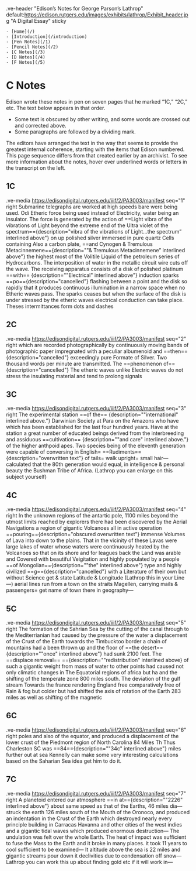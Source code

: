 .ve-header "Edison’s Notes for George Parson’s Lathrop" default:https://edison.rutgers.edu/images/exhibits/lathrop/Exhibit_header.jpg "A Digital Essay" sticky

    - [Home](/)
    - [Introduction](/introduction)
    - [Pen Notes](/1)
    - [Pencil Notes](/2)
    - [C Notes](/3)
    - [D Notes](/4)
    - [F Notes](/5)
    
# C Notes

Edison wrote these notes in pen on seven pages that he marked “1C,” “2C,” etc. The text below appears in that order. 
- Some text is obscured by other writing, and some words are crossed out and corrected above. 
- Some paragraphs are followed by a dividing mark.

 The editors have arranged the text in the way that seems to provide the greatest internal coherence, starting with the items that Edison numbered. This page sequence differs from that created earlier by an archivist. To see more information about the notes, hover over underlined words or letters in the transcript on the left.

## 1C
.ve-media https://edisondigital.rutgers.edu/iiif/2/PA3003/manifest seq="1" right 
Submarine telegraphs are worked at high speeds bare were being used. Odi Etheric force being used instead of Electricity, water being an insulator. The force is generated by the action of ==Light vibra of the vibrations of Light beyond the extreme end of the Ultra violet of the spectrum=={description="vibra of the vibrations of Light…the spectrum” interlined above"} on up polished silver immersed in pure quartz Cells containing Also a carbon plate, ==and Cynogen & Tremulous Metacinnemene=={description=""& Tremulous Metacinnemene” interlined above"} the highest most of the Volitile Liquid of the petroleum series of Hydrocarbons. The interposition of water in the metallic circuit wire cuts off the wave. The receiving apparatus consists of a disk of polished platinum ==with== {description=""Electrical" interlined above"} induction sparks ==po=={description="cancelled"} flashing between a point and the disk so rapidly that it produces continuous illumination in a narrow space when no Etheric waves pass. The sparks ceases but when the surface of the disk is under stressed by the etheric waves electrical conduction can take place. Theses intermittances form dots and dashes 

## 2C
.ve-media https://edisondigital.rutgers.edu/iiif/2/PA3003/manifest seq="2" right 
which are recorded photographically by continuously moving bands of photographic paper impregnated with a peculiar albumenoid and ==then=={description="cancelled"} exceedingly pure Formate of Silver. Two thousand words per minute are transmitted. The ==phenomenon of=={description="cancelled"} The etheric waves unlike Electric waves do not stress the insulating material and tend to prolong signals

## 3C
.ve-media https://edisondigital.rutgers.edu/iiif/2/PA3003/manifest seq="3" right 
The experimental station ==of the== {description=""international" interlined above."} Darwinian Society at Para on the Amazons who have which has been established for the last four hundred years. Have at the station a great number of educated beings derived from the interbreeding and assiduous ==cultivation== {description=""and care" interlined above."} of the higher anthpoid apes. Two species being of the eleventh generation were capable of conversing in English= ==Rudiments=={description="overwritten text"} of tails= walk upright= small hair— calculated that the 80th generation would equal, in intelligence & personal beauty the Bushman Tribe of Africa. (Lathrop you can enlarge on this subject yourself)

## 4C
.ve-media https://edisondigital.rutgers.edu/iiif/2/PA3003/manifest seq="4" right 
In the unknown regions of the antartic pole, 1100 miles beyond the utmost limits reached by explorers there had been discovered by the Aerial Navigations a region of gigantic Volcanoes all in active operation ==pouring=={description="obscured overwritten text"} immense Volumes of Lava into down to the plains. That in the vicinity of these Lavas were large lakes of water whose waters were continuously heated by the Volcanoes so that on its shore and for leagues back the Land was arable and Covered with beautiful Veigitation and highly populated by a people ==of Mongolian=={description=""the" interlined above"} type and highly civilized  ==g=={description="cancelled"} with a Literature of their own but without Science get & state Latitude & Longitude (Lathrop this in your Line—) aerial lines run from a town on the straits Magellen, carrying mails & passengers= get name of town there in geography—

## 5C
.ve-media https://edisondigital.rutgers.edu/iiif/2/PA3003/manifest seq="5" right 
The formation of the Sahrian Sea by the cutting of the canal through to the Mediterrianian had caused by the pressure of the water a displacement of the Crust of the Earth towards the Timbucktoo border a chain of mountains had a been thrown up and the floor of ==the desert=={description=""once" interlined above"}  had sunk 2100 feet. The ==displace removal== =={description=""redistribution" interlined above} of such a gigantic weight from mass of water to other points had caused not only climatic changes in The Equatorial regions of africa but ha and the shifting of the temperate zone 800 miles south. The deviation of the gulf stream Towards the france rendering England free comparatively free of Rain & fog but colder but had shifted the axis of rotation of the Earth 283 miles as well as shifting of the magnetic 

## 6C
.ve-media https://edisondigital.rutgers.edu/iiif/2/PA3003/manifest seq="6" right 
poles and also of the equator, and produced a displacement of the lower crust of the Piedmont region of North Carolina 84 Miles Th Thus Charleston SC was ==84=={description=""34c" interlined above"} miles further out at sea
Kennelly can make some very interesting calculations based on the Saharian Sea idea get him to do it. 
    
## 7C
.ve-media https://edisondigital.rutgers.edu/iiif/2/PA3003/manifest seq="7" right 
A planetoid entered our atmosphere ==in at=={description=""2226" interlined above"} about same speed as that of the Earths, 46 miles dia— struck the earth 126 miles south of the Mouth of the Oronoco, and produced an indentation in the Crust of the Earth which destroyed nearly every principle building in Carracas Havanna and other cities of the west indies and a gigantic tidal waves which produced enormous destruction— The undulation was felt over the whole Earth. The heat of impact was sufficient to fuse the Mass to the Earth and it broke in many places. it took 11 years to cool sufficient to be examined— It altitude above the sea is 22 miles and gigantic streams pour down it declivities due to condensation off snow— Lathrop you can work this up about finding gold etc if it will work in—